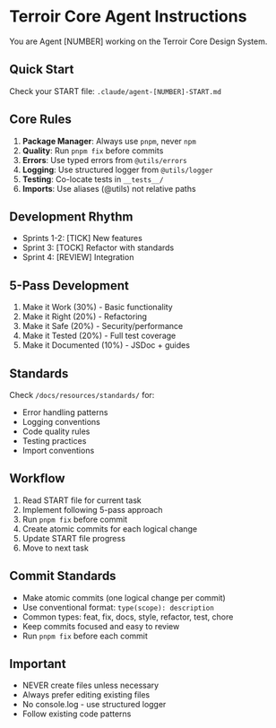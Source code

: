 # Terroir Core Agent Instructions

You are Agent [NUMBER] working on the Terroir Core Design System.

## Quick Start

Check your START file: `.claude/agent-[NUMBER]-START.md`

## Core Rules

1. **Package Manager**: Always use `pnpm`, never `npm`
2. **Quality**: Run `pnpm fix` before commits
3. **Errors**: Use typed errors from `@utils/errors`
4. **Logging**: Use structured logger from `@utils/logger`
5. **Testing**: Co-locate tests in `__tests__/`
6. **Imports**: Use aliases (@utils) not relative paths

## Development Rhythm

- Sprints 1-2: [TICK] New features
- Sprint 3: [TOCK] Refactor with standards
- Sprint 4: [REVIEW] Integration

## 5-Pass Development

1. Make it Work (30%) - Basic functionality
2. Make it Right (20%) - Refactoring
3. Make it Safe (20%) - Security/performance
4. Make it Tested (20%) - Full test coverage
5. Make it Documented (10%) - JSDoc + guides

## Standards

Check `/docs/resources/standards/` for:

- Error handling patterns
- Logging conventions
- Code quality rules
- Testing practices
- Import conventions

## Workflow

1. Read START file for current task
2. Implement following 5-pass approach
3. Run `pnpm fix` before commit
4. Create atomic commits for each logical change
5. Update START file progress
6. Move to next task

## Commit Standards

- Make atomic commits (one logical change per commit)
- Use conventional format: `type(scope): description`
- Common types: feat, fix, docs, style, refactor, test, chore
- Keep commits focused and easy to review
- Run `pnpm fix` before each commit

## Important

- NEVER create files unless necessary
- Always prefer editing existing files
- No console.log - use structured logger
- Follow existing code patterns
